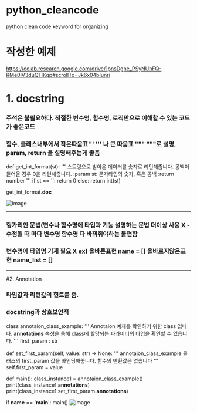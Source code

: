 # python_cleancode
python clean code keyword for organizing

# 작성한 예제
https://colab.research.google.com/drive/1pnsDghe_PSyNUhFQ-RMe0lV3duQTlKqp#scrollTo=Jk6x04bIunri


# 1. docstring
### 주석은 불필요하다. 적절한 변수명, 함수명, 로직만으로 이해할 수 있는 코드가 좋은코드
### 함수, 클래스내부에서 작은따움표''' ''' 나 큰 따움표 """  """로 설명, param, return 을 설명해주는게 좋음


def get_int_format(st):
  '''
  스트링으로 받아온 데이터를 숫자로 리턴해줍니다.
  공백이 들어올 경우 0을 리턴해줍니다.
  :param st: 문자타입의 숫자, 혹은 공백
  :return number
  '''
  if st == '':
    return 0
  else:
    return int(st)

get_int_format.__doc__
    
![image](https://user-images.githubusercontent.com/36693355/112234037-f2128500-8c7e-11eb-8384-e49047b8b822.png)

 
---
### 헝가리안 문법(변수나 함수명에 타입과 기능 설명하는 문법 더이상 사용 X - 수정될 때 마다 변수명 함수명 다 바꿔줘야하는 불편함
### 변수명에 타입명 기재 필요 X ex) 올바른표현 name = [] 올바르지않은표현 name_list = []
---
#2. Annotation
### 타입값과 리턴값의 힌트를 줌.
### docstring과 상호보안적

class annotaion_class_example:
  '''
  Annotaion 예제를 확인하기 위한 class 입니다.
  __annotations__ 속성을 통해 
  class에 할당되는 파라미터의 타입을 확인할 수 있습니다.
  '''
  first_param : str

  def set_first_param(self, value: str) -> None:
    '''
    annotaion_class_example 클래스의
    first_param 값을 바인딩해줍니다.
    함수의 반환값은 없습니다
    '''
    self.first_param = value


def main():
  class_instance1 = annotaion_class_example()
  print(class_instance1.__annotations__)
  print(class_instance1.set_first_param.__annotations__)
  
if __name__ == '__main__':
    main()
![image](https://user-images.githubusercontent.com/36693355/112398480-a7a90b00-8d47-11eb-885f-5e529af5b1a2.png)

